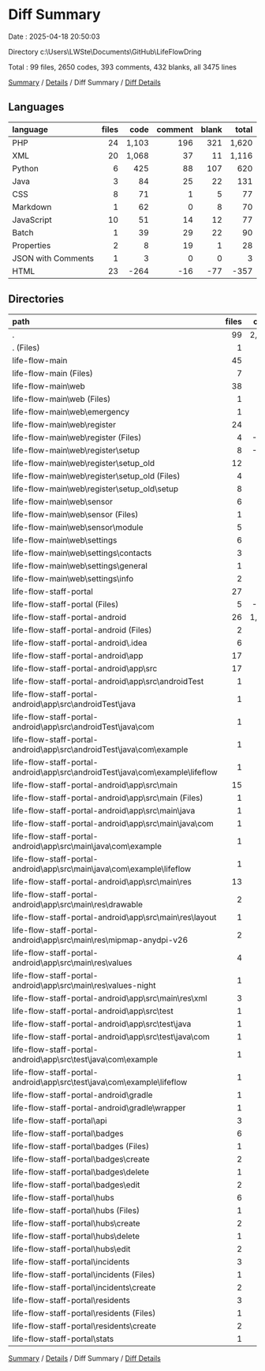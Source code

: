 # Diff Summary

Date : 2025-04-18 20:50:03

Directory c:\\Users\\LWSte\\Documents\\GitHub\\LifeFlowDring

Total : 99 files,  2650 codes, 393 comments, 432 blanks, all 3475 lines

[Summary](results.md) / [Details](details.md) / Diff Summary / [Diff Details](diff-details.md)

## Languages
| language | files | code | comment | blank | total |
| :--- | ---: | ---: | ---: | ---: | ---: |
| PHP | 24 | 1,103 | 196 | 321 | 1,620 |
| XML | 20 | 1,068 | 37 | 11 | 1,116 |
| Python | 6 | 425 | 88 | 107 | 620 |
| Java | 3 | 84 | 25 | 22 | 131 |
| CSS | 8 | 71 | 1 | 5 | 77 |
| Markdown | 1 | 62 | 0 | 8 | 70 |
| JavaScript | 10 | 51 | 14 | 12 | 77 |
| Batch | 1 | 39 | 29 | 22 | 90 |
| Properties | 2 | 8 | 19 | 1 | 28 |
| JSON with Comments | 1 | 3 | 0 | 0 | 3 |
| HTML | 23 | -264 | -16 | -77 | -357 |

## Directories
| path | files | code | comment | blank | total |
| :--- | ---: | ---: | ---: | ---: | ---: |
| . | 99 | 2,650 | 393 | 432 | 3,475 |
| . (Files) | 1 | 62 | 0 | 8 | 70 |
| life-flow-main | 45 | 506 | 104 | 115 | 725 |
| life-flow-main (Files) | 7 | 428 | 88 | 107 | 623 |
| life-flow-main\\web | 38 | 78 | 16 | 8 | 102 |
| life-flow-main\\web (Files) | 1 | 15 | 2 | 4 | 21 |
| life-flow-main\\web\\emergency | 1 | 20 | 4 | 4 | 28 |
| life-flow-main\\web\\register | 24 | 1 | 0 | 0 | 1 |
| life-flow-main\\web\\register (Files) | 4 | -164 | -13 | -26 | -203 |
| life-flow-main\\web\\register\\setup | 8 | -391 | -1 | -80 | -472 |
| life-flow-main\\web\\register\\setup_old | 12 | 556 | 14 | 106 | 676 |
| life-flow-main\\web\\register\\setup_old (Files) | 4 | 165 | 13 | 26 | 204 |
| life-flow-main\\web\\register\\setup_old\\setup | 8 | 391 | 1 | 80 | 472 |
| life-flow-main\\web\\sensor | 6 | 17 | 8 | 4 | 29 |
| life-flow-main\\web\\sensor (Files) | 1 | -5 | -1 | -3 | -9 |
| life-flow-main\\web\\sensor\\module | 5 | 22 | 9 | 7 | 38 |
| life-flow-main\\web\\settings | 6 | 25 | 2 | -4 | 23 |
| life-flow-main\\web\\settings\\contacts | 3 | 8 | 1 | -1 | 8 |
| life-flow-main\\web\\settings\\general | 1 | 5 | 1 | 0 | 6 |
| life-flow-main\\web\\settings\\info | 2 | 12 | 0 | -3 | 9 |
| life-flow-staff-portal | 27 | 883 | 179 | 253 | 1,315 |
| life-flow-staff-portal (Files) | 5 | -197 | -14 | -53 | -264 |
| life-flow-staff-portal-android | 26 | 1,199 | 110 | 56 | 1,365 |
| life-flow-staff-portal-android (Files) | 2 | 42 | 47 | 22 | 111 |
| life-flow-staff-portal-android\\.idea | 6 | 612 | 0 | 0 | 612 |
| life-flow-staff-portal-android\\app | 17 | 540 | 62 | 33 | 635 |
| life-flow-staff-portal-android\\app\\src | 17 | 540 | 62 | 33 | 635 |
| life-flow-staff-portal-android\\app\\src\\androidTest | 1 | 15 | 6 | 5 | 26 |
| life-flow-staff-portal-android\\app\\src\\androidTest\\java | 1 | 15 | 6 | 5 | 26 |
| life-flow-staff-portal-android\\app\\src\\androidTest\\java\\com | 1 | 15 | 6 | 5 | 26 |
| life-flow-staff-portal-android\\app\\src\\androidTest\\java\\com\\example | 1 | 15 | 6 | 5 | 26 |
| life-flow-staff-portal-android\\app\\src\\androidTest\\java\\com\\example\\lifeflow | 1 | 15 | 6 | 5 | 26 |
| life-flow-staff-portal-android\\app\\src\\main | 15 | 516 | 51 | 25 | 592 |
| life-flow-staff-portal-android\\app\\src\\main (Files) | 1 | 25 | 0 | 4 | 29 |
| life-flow-staff-portal-android\\app\\src\\main\\java | 1 | 60 | 14 | 14 | 88 |
| life-flow-staff-portal-android\\app\\src\\main\\java\\com | 1 | 60 | 14 | 14 | 88 |
| life-flow-staff-portal-android\\app\\src\\main\\java\\com\\example | 1 | 60 | 14 | 14 | 88 |
| life-flow-staff-portal-android\\app\\src\\main\\java\\com\\example\\lifeflow | 1 | 60 | 14 | 14 | 88 |
| life-flow-staff-portal-android\\app\\src\\main\\res | 13 | 431 | 37 | 7 | 475 |
| life-flow-staff-portal-android\\app\\src\\main\\res\\drawable | 2 | 329 | 0 | 2 | 331 |
| life-flow-staff-portal-android\\app\\src\\main\\res\\layout | 1 | 39 | 3 | 4 | 46 |
| life-flow-staff-portal-android\\app\\src\\main\\res\\mipmap-anydpi-v26 | 2 | 10 | 0 | 0 | 10 |
| life-flow-staff-portal-android\\app\\src\\main\\res\\values | 4 | 28 | 5 | 0 | 33 |
| life-flow-staff-portal-android\\app\\src\\main\\res\\values-night | 1 | 11 | 5 | 0 | 16 |
| life-flow-staff-portal-android\\app\\src\\main\\res\\xml | 3 | 14 | 24 | 1 | 39 |
| life-flow-staff-portal-android\\app\\src\\test | 1 | 9 | 5 | 3 | 17 |
| life-flow-staff-portal-android\\app\\src\\test\\java | 1 | 9 | 5 | 3 | 17 |
| life-flow-staff-portal-android\\app\\src\\test\\java\\com | 1 | 9 | 5 | 3 | 17 |
| life-flow-staff-portal-android\\app\\src\\test\\java\\com\\example | 1 | 9 | 5 | 3 | 17 |
| life-flow-staff-portal-android\\app\\src\\test\\java\\com\\example\\lifeflow | 1 | 9 | 5 | 3 | 17 |
| life-flow-staff-portal-android\\gradle | 1 | 5 | 1 | 1 | 7 |
| life-flow-staff-portal-android\\gradle\\wrapper | 1 | 5 | 1 | 1 | 7 |
| life-flow-staff-portal\\api | 3 | 140 | 51 | 45 | 236 |
| life-flow-staff-portal\\badges | 6 | 258 | 51 | 73 | 382 |
| life-flow-staff-portal\\badges (Files) | 1 | 4 | 0 | 1 | 5 |
| life-flow-staff-portal\\badges\\create | 2 | 100 | 17 | 31 | 148 |
| life-flow-staff-portal\\badges\\delete | 1 | 31 | 11 | 10 | 52 |
| life-flow-staff-portal\\badges\\edit | 2 | 123 | 23 | 31 | 177 |
| life-flow-staff-portal\\hubs | 6 | 266 | 45 | 74 | 385 |
| life-flow-staff-portal\\hubs (Files) | 1 | 5 | 0 | 1 | 6 |
| life-flow-staff-portal\\hubs\\create | 2 | 103 | 15 | 31 | 149 |
| life-flow-staff-portal\\hubs\\delete | 1 | 31 | 11 | 10 | 52 |
| life-flow-staff-portal\\hubs\\edit | 2 | 127 | 19 | 32 | 178 |
| life-flow-staff-portal\\incidents | 3 | 139 | 24 | 32 | 195 |
| life-flow-staff-portal\\incidents (Files) | 1 | 82 | 15 | 19 | 116 |
| life-flow-staff-portal\\incidents\\create | 2 | 57 | 9 | 13 | 79 |
| life-flow-staff-portal\\residents | 3 | 97 | 12 | 21 | 130 |
| life-flow-staff-portal\\residents (Files) | 1 | 2 | 0 | 2 | 4 |
| life-flow-staff-portal\\residents\\create | 2 | 95 | 12 | 19 | 126 |
| life-flow-staff-portal\\stats | 1 | 180 | 10 | 61 | 251 |

[Summary](results.md) / [Details](details.md) / Diff Summary / [Diff Details](diff-details.md)